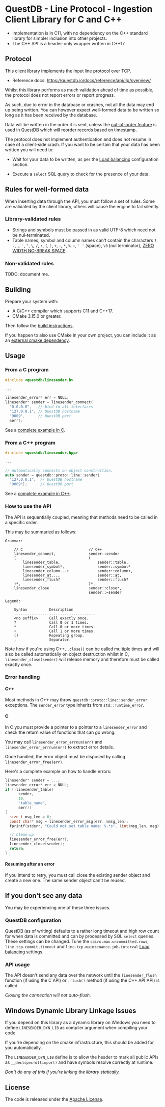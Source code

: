 # QuestDB - Line Protocol - Ingestion Client Library for C and C++

* Implementation is in C11, with no dependency on the C++ standard library
  for simpler inclusion into other projects.
* The C++ API is a header-only wrapper written in C++17.

## Protocol

This client library implements the input line protocol over TCP.

* Reference docs: https://questdb.io/docs/reference/api/ilp/overview/

Whilst this library performs as much validation ahead of time as possible,
the protocol does not report errors or report progress.

As such, due to error in the database or crashes, not all the data may end up
being written. You can however expect well-formed data to be written so long as
it has been received by the database.

Data will be written in the order it is sent, unless the
[out-of-order feature](https://questdb.io/docs/guides/out-of-order-commit-lag/#how-to-configure-out-of-order-ingestion)
is used in QuestDB which will reorder records based on timestamp.

The protocol does not implement authentication and does not resume in case
of a client-side crash. If you want to be certain that your data has been
written you will need to:

* Wait for your data to be written, as per the
  [Load balancing](https://questdb.io/docs/reference/configuration/#load-balancing)
  configuration section.

* Execute a `select` SQL query to check for the presence of your data.

## Rules for well-formed data

When inserting data through the API, you must follow a set of rules.
Some are validated by the client library, others will cause the engine to fail silently.

### Library-validated rules

* Strings and symbols must be passed in as valid UTF-8 which
  need not be nul-terminated.
* Table names, symbol and column names can't contain the characters `?`, `.`,
  `,`, `'`, `"`, `\`, `/`, `:`, `(`, `)`, `+`, `-`, `*`, `%`, `~`,
  `' '` (space), `\0` (nul terminator),
  [ZERO WIDTH NO-BREAK SPACE](https://unicode-explorer.com/c/FEFF).

### Non-validated rules

TODO: document me.

## Building

Prepare your system with:
  * A C/C++ compiler which supports C11 and C++17.
  * CMake 3.15.0 or greater.

Then follow the [build instructions](BUILD.md).

If you happen to also use CMake in your own project, you can include it as an
[external cmake dependency](CMAKE_DEPENDENCY.md).
  
## Usage

### From a C program

```c
#include <questdb/linesender.h>

...

linesender_error* err = NULL;
linesender* sender = linesender_connect(
  "0.0.0.0",   // bind to all interfaces
  "127.0.0.1", // QuestDB hostname
  "9009",      // QuestDB port
  &err);
```

See a [complete example in C](examples/linesender_example.c).

### From a C++ program

```cpp
#include <questdb/linesender.hpp>

...

// Automatically connects on object construction.
auto sender = questdb::proto::line::sender{
  "127.0.0.1",  // QuestDB hostname
  "9009"};      // QuestDB port

```

See a [complete example in C++](examples/linesender_example.cpp).

### How to use the API
The API is sequentially coupled, meaning that methods need to be called in a
specific order.

This may be summaried as follows:

```
Grammar:

    // C                              // C++
    linesender_connect,               sender::sender
    (                                 (
        linesender_table,                 sender::table,
        linesender_symbol*,               sender::symbol*
        linesender_column...+             sender::column+,
        linesender_at...,                 sender::at,
        linesender_flush?                 sender::flush?
    )*,                               )*,
    linesender_close                  sender::close*,
                                      sender::~sender

Legend:

    Syntax          Description
    -------------------------------------
    <no suffix>     Call exactly once.
    ?               Call 0 or 1 times.
    *               Call 0 or more times.
    +               Call 1 or more times.
    ()              Repeating group.
    ,               Separator.
```

Note how if you're using C++, `.close()` can be called multiple times and will
also be called automatically on object destruction whilst in C,
`linesender_close(sender)` will release memory and therefore must be called
exactly once.


### Error handling

#### C++

Most methods in C++ may throw `questdb::proto::line::sender_error`
exceptions. The `sender_error` type inherits from `std::runtime_error`.

#### C

In C you must provide a pointer to a pointer to a `linesender_error` and check
the return value of functions that can go wrong.

You may call `linesender_error_errnum(err)` and `linesender_error_errnum(err)`
to extract error details.

Once handled, the error object must be disposed by calling
`linesender_error_free(err)`.

Here's a complete example on how to handle errors:

```c
linesender* sender = ...;
linesender_error* err = NULL;
if (!linesender_table(
      sender,
      10,
      "table_name",
      &err))
{
  size_t msg_len = 0;
  const char* msg = linesender_error_msg(err, &msg_len);
  fprintf(stderr, "Could not set table name: %.*s", (int)msg_len, msg);

  // Clean-up
  linesender_error_free(err);
  linesender_close(sender);
  return;
}
```

#### Resuming after an error

If you intend to retry, you must call close the existing sender object and
create a new one. The same sender object can't be reused.

## If you don't see any data

You may be experiencing one of these three issues.

### QuestDB configuration
QuestDB (as of writing) defaults to a rather long timeout and high row count for
when data is committed and can by processed by SQL `select` queries.
These settings can be changed. Tune the `cairo.max.uncommitted.rows`,
`line.tcp.commit.timeout` and `line.tcp.maintenance.job.interval`
[Load balancing](https://questdb.io/docs/reference/configuration/#load-balancing)
settings.

### API usage
The API doesn't send any data over the network until the `linesender_flush`
function (if using the C API) or `.flush()` method (if using the C++ API API)
is called.

*Closing the connection will not auto-flush.*

## Windows Dynamic Library Linkage Issues

If you depend on this library as a dynamic library on Windows you need to
define `LINESENDER_DYN_LIB` as compiler argument when compiling your code.

If you're depending on the cmake infrastructure, this should be added for you
automatically.

The `LINESENDER_DYN_LIB` define is to allow the header to mark all public APIs
as `__declspec(dllimport)` and have symbols resolve correctly at runtime.

*Don't do any of this if you're linking the library statically.*

## License

The code is released under the [Apache License](LICENSE).
